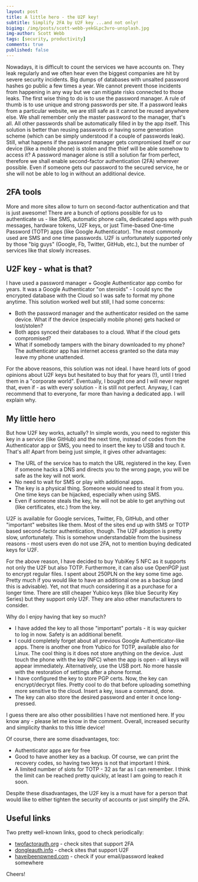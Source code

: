 ```yaml
---
layout: post
title: A little hero - the U2F key!
subtitle: Simplify 2FA by U2F key ...and not only!
bigimg: /img/posts/scott-webb-yekGLpc3vro-unsplash.jpg
img-author: Scott Webb
tags: [security, productivity]
comments: true
published: false
---
```


Nowadays, it is difficult to count the services we have accounts on.  They leak regularly and we often hear even the biggest companies are hit by severe security incidents. Big dumps of databases with unsalted
password hashes go public a few times a year. We cannot prevent those incidents from happening in any way but we can mitigate risks connected to those leaks. The first wise thing to do is to use the password manager.
A rule of thumb is to use unique and strong passwords per site. If a password leaks from a particular website, we are still safe as it cannot be reused anywhere else. We shall remember only the master password to the manager, that's all. All other passwords shall be automatically filled in by the app itself. This solution is better than reusing passwords or having some generation scheme  (which can be simply understood if a couple of passwords leak). Still, what happens if the password manager gets compromised itself or our device (like a mobile phone) is stolen and the thief will be able somehow to access it? A password manager alone is
still a solution far from perfect, therefore we shall enable second-factor authentication (2FA) wherever possible. Even if someone gets our password to the secured service, he or she will not be able to log in without an additional device.

## 2FA tools
More and more sites allow to turn on second-factor authentication and that is just awesome! There are a bunch of options possible for us to authenticate us - like SMS, automatic phone calls, dedicated apps with push messages, hardware tokens, U2F keys, or just Time-based One-time Password (TOTP) apps (like Google Authenticator). The most commonly used are SMS and one time passwords. U2F is unfortunately supported only by those "big guys" (Google, Fb, Twitter, GitHub, etc.),
but the number of services like that slowly increases.

## U2F key - what is that?
I have used a password manager + Google Authenticator app combo for years. It was a Google Authenticator "on steroids" - I could sync the encrypted database with the Cloud so I was safe to format my phone anytime.
This solution worked well but still, I had some concerns:
- Both the password manager and the authenticator resided on the same device. What if the device (especially mobile phone) gets hacked or lost/stolen?
- Both apps synced their databases to a cloud. What if the cloud gets compromised?
- What if somebody tampers with the binary downloaded to my phone? The authenticator app has internet access granted so the data may leave my phone unattended.

For the above reasons, this solution was not ideal. I have heard lots of good opinions about U2F keys but hesitated to buy that for years (!), until I tried them in a "corporate world". Eventually, I bought one and I will never regret that, 
even if - as with every solution - it is still not perfect. Anyway, I can recommend that to everyone, far more than having a dedicated app. I will explain why.

## My little hero
But how U2F key works, actually? In simple words, you need to register this key in a service (like GitHub) and the next time, instead of codes from the Authenticator app or SMS, you need to insert
the key to USB and touch it. That's all! Apart from being just simple, it gives other advantages:
- The URL of the service has to match the URL registered in the key. Even if someone hacks a DNS and directs you to the wrong page, you will be safe as the key will not work.
- No need to wait for SMS or play with additional apps.
- The key is a physical thing. Someone would need to steal it from you. One time keys can be hijacked, especially when using SMS.
- Even if someone steals the key, he will not be able to get anything out (like certificates, etc.) from the key.

U2F is available for Google services, Twitter, Fb, GitHub, and other "important" websites like them. Most of the sites end up with SMS or TOTP based second-factor authentication, though. The U2F adoption is pretty slow, unfortunately. This is
somehow understandable from the business reasons - most users even do not use 2FA, not to mention buying dedicated keys for U2F.

For the above reason, I have decided to buy YubiKey 5 NFC as it supports not only the U2F but also TOTP. Furthermore, it can also use OpenPGP just to encrypt regular files. I spent about 250PLN on the key some time ago. Pretty much if you would like to have an additional one as a backup (and this is advisable). Yet, not that much considering it as a purchase for a longer time. There are still cheaper Yubico keys (like blue Security Key Series) but they support only U2F. They are also other manufacturers to consider.

Why do I enjoy having that key so much?
- I have added the key to all those "important" portals - it is way quicker to log in now. Safety is an additional benefit.
- I could completely forget about all previous Google Authenticator-like apps. There is another one from Yubico for TOTP, available also for Linux. The cool thing is it does not store anything on the device.
Just touch the phone with the key (NFC) when the app is open - all keys will appear immediately. Alternatively, use the USB port. No more hassle with the restoration of settings after a phone format.
- I have configured the key to store PGP certs. Now, the key can encrypt/decrypt files. Pretty cool to do that before uploading something more sensitive to the cloud. Insert a key, issue a command, done.
- The key can also store the desired password and enter it once long-pressed.

I guess there are also other possibilities I have not mentioned here. If you know any - please let me know in the comment. Overall, increased security and simplicity thanks to this little device!

Of course, there are some disadvantages, too:
- Authenticator apps are for free
- Good to have another key as a backup. Of course, we can print the recovery codes, so having two keys is not that important I think.
- A limited number of slots for TOTP - 32 as far as I can remember. I think the limit can be reached pretty quickly, at least I am going to reach it soon.

Despite these disadvantages, the U2F key is a must have for a person that would like to either tighten the security of accounts or just simplify the 2FA.

## Useful links
Two pretty well-known links, good to check periodically:
- [twofactorauth.org](https://twofactorauth.org) - check sites that support 2FA
- [dongleauth.info](https://www.dongleauth.info) - check sites that support U2F
- [haveibeenpwned.com](https://haveibeenpwned.com) - check if your email/password leaked somewhere


Cheers!